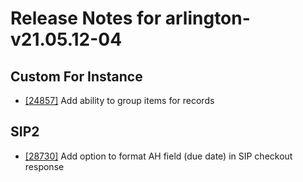 
# Release Notes for arlington-v21.05.12-04

## Custom For Instance

- [[24857]](http://bugs.koha-community.org/bugzilla3/show_bug.cgi?id=24857) Add ability to group items for records

## SIP2

- [[28730]](http://bugs.koha-community.org/bugzilla3/show_bug.cgi?id=28730) Add option to format AH field (due date)  in SIP checkout response


